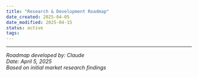 ```yaml
---
title: "Research & Development Roadmap"
date_created: 2025-04-05
date_modified: 2025-04-15
status: active
tags: 
---
```


---

*Roadmap developed by: Claude*  
*Date: April 5, 2025*  
*Based on initial market research findings*

